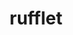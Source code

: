 ---
id: 627
title: rufflet
types: [normal,flying]
image: https://raw.githubusercontent.com/PokeAPI/sprites/master/sprites/pokemon/627.png
---